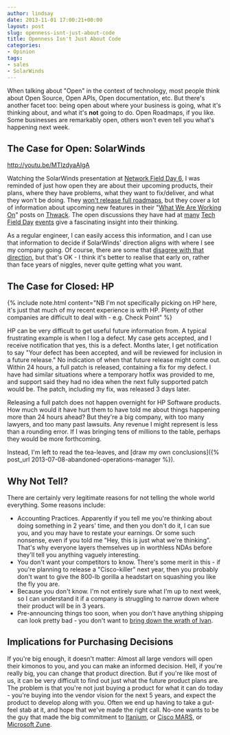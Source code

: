 ```yaml
---
author: lindsay
date: 2013-11-01 17:00:21+00:00
layout: post
slug: openness-isnt-just-about-code
title: Openness Isn't Just About Code
categories:
- Opinion
tags:
- sales
- SolarWinds
---
```


When talking about "Open" in the context of technology, most people think about Open Source, Open APIs, Open documentation, etc. But there's another facet too: being open about where your business is going, what it's thinking about, and what it's **not** going to do. Open Roadmaps, if you like. Some businesses are remarkably open, others won't even tell you what's happening next week.

## The Case for Open: SolarWinds

http://youtu.be/MTIzdyaAIgA

Watching the SolarWinds presentation at [Network Field Day 6](http://techfieldday.com/appearance/solarwinds-presents-at-networking-field-day-6/), I was reminded of just how open they are about their upcoming products, their plans, where they have problems, what they want to fix/deliver, and what they won't be doing. They [won't release full roadmaps](http://thwack.solarwinds.com/community/solarwinds-community/product-blog/blog/2010/02/10/fear-and-loathing-of-roadmaps-why-your-pm-won-t-give-you-a-date), but they cover a lot of information about upcoming new features in their "[What We Are Working On](http://thwack.solarwinds.com/thread/43025)" posts on [Thwack](http://thwack.solarwinds.com). The open discussions they have had at [many](http://techfieldday.com/appearance/solarwinds-presents-at-networking-field-day-5/) [Tech Field Day](http://techfieldday.com/appearance/solarwinds-presents-at-networking-field-day-3/) [events](http://techfieldday.com/appearance/solarwinds-presents-at-networking-field-day-1/) give a fascinating insight into their thinking.

As a regular engineer, I can easily access this information, and I can use that information to decide if SolarWinds' direction aligns with where I see my company going. Of course, there are some that [disagree with that direction](https://twitter.com/joshobrien77), but that's OK - I think it's better to realise that early on, rather than face years of niggles, never quite getting what you want.

## The Case for Closed: HP

{% include note.html content="NB I'm not specifically picking on HP here, it's just that much of my recent experience is with HP. Plenty of other companies are difficult to deal with - e.g. Check Point" %}

HP can be very difficult to get useful future information from. A typical frustrating example is when I log a defect. My case gets accepted, and I receive notification that yes, this is a defect. Months later, I get notification to say "Your defect has been accepted, and will be reviewed for inclusion in a future release." No indication of when that future release might come out. Within 24 hours, a full patch is released, containing a fix for my defect. I have had similar situations where a temporary hotfix was provided to me, and support said they had no idea when the next fully supported patch would be. The patch, including my fix, was released 3 days later.

Releasing a full patch does not happen overnight for HP Software products. How much would it have hurt them to have told me about things happening more than 24 hours ahead? But they're a big company, with too many lawyers, and too many past lawsuits. Any revenue I might represent is less than a rounding error. If I was bringing tens of millions to the table, perhaps they would be more forthcoming.

Instead, I'm left to read the tea-leaves, and [draw my own conclusions]({% post_url 2013-07-08-abandoned-operations-manager %}).

## Why Not Tell?

There are certainly very legitimate reasons for not telling the whole world everything. Some reasons include:

* Accounting Practices. Apparently if you tell me you're thinking about doing something in 2 years' time, and then you don't do it, I can sue you, and you may have to restate your earnings. Or some such nonsense, even if you told me "Hey, this is just what we're thinking". That's why everyone layers themselves up in worthless NDAs before they'll tell you anything vaguely interesting.
* You don't want your competitors to know. There's some merit in this - if you're planning to release a "Cisco-killer" next year, then you probably don't want to give the 800-lb gorilla a headstart on squashing you like the fly you are.
* Because you don't know. I'm not entirely sure what I'm up to next week, so I can understand it if a company is struggling to narrow down where their product will be in 3 years.
* Pre-announcing things too soon, when you don't have anything shipping can look pretty bad - you don't want to [bring down the wrath of Ivan](http://blog.ipspace.net/2013/05/interop-product-launch-craze.html).

## Implications for Purchasing Decisions

If you're big enough, it doesn't matter: Almost all large vendors will open their kimonos to you, and you can make an informed decision. Hell, if you're really big, you can change that product direction. But if you're like most of us, it can be very difficult to find out just what the future product plans are. The problem is that you're not just buying a product for what it can do today - you're buying into the vendor vision for the next 5 years, and expect the product to develop along with you. Often we end up having to take a gut-feel stab at it, and hope that we've made the right call. No-one wants to be the guy that made the big commitment to [Itanium](http://www.intel.com/content/www/us/en/processors/itanium/itanium-processor-9000-sequence.html), or [Cisco MARS](http://www.cisco.com/en/US/products/ps6241/index.html), or [Microsoft Zune](http://en.wikipedia.org/wiki/Zune).
